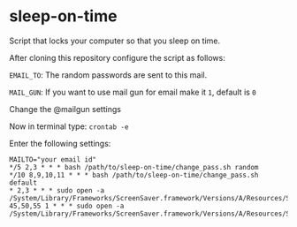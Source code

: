 # sleep-on-time
Script that locks your computer so that you sleep on time.

After cloning this repository configure the script as follows:

`EMAIL_TO`: The random passwords are sent to this mail.

`MAIL_GUN`: If you want to use mail gun for email make it `1`, default is `0`

Change the @mailgun settings

Now in terminal type: `crontab -e`

Enter the following settings:

```
MAILTO="your email id"
*/5 2,3 * * * bash /path/to/sleep-on-time/change_pass.sh random
*/10 8,9,10,11 * * * bash /path/to/sleep-on-time/change_pass.sh default
* 2,3 * * * sudo open -a /System/Library/Frameworks/ScreenSaver.framework/Versions/A/Resources/ScreenSaverEngine.app
45,50,55 1 * * * sudo open -a /System/Library/Frameworks/ScreenSaver.framework/Versions/A/Resources/ScreenSaverEngine.app
```
